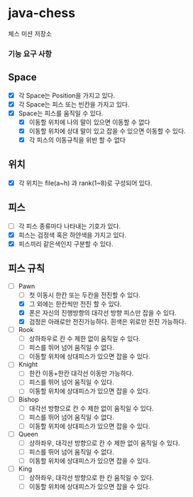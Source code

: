 # java-chess

체스 미션 저장소

### 기능 요구 사항

## Space
- [x] 각 Space는 Position을 가지고 있다.
- [x] 각 Space는 피스 또는 빈칸을 가지고 있다.
- [x] Space는 피스를 움직일 수 있다.
  - [x] 이동할 위치에 나의 말이 있으면 이동할 수 없다
  - [x] 이동할 위치에 상대 말이 있고 잡을 수 있으면 이동할 수 있다.
  - [x] 각 피스의 이동규칙을 위반 할 수 없다

## 위치
- [x] 각 위치는 file(a~h) 과 rank(1~8)로 구성되어 있다.

## 피스
- [ ] 각 피스 종류마다 나타내는 기호가 있다.
- [x] 피스는 검정색 혹은 하얀색을 가지고 있다.
- [x] 피스끼리 같은색인지 구분할 수 있다.

## 피스 규칙
- [ ] Pawn
  - [ ] 첫 이동시 한칸 또는 두칸을 전진할 수 있다.
  - [x] 그 외에는 한칸씩만 전진 할 수 있다.
  - [x] 폰은 자신의 진행방향의 대각선 방향 피스만 잡을 수 있다.
  - [x] 검정은 아래로만 전진가능하다. 흰색은 위로만 전진 가능하다.
- [ ] Rook
  - [ ] 상하좌우로 칸 수 제한 없이 움직일 수 있다.
  - [ ] 피스를 뛰어 넘어 움직일 수 없다.
  - [ ] 이동할 위치에 상대피스가 있으면 잡을 수 있다.
- [ ] Knight
  - [ ] 한칸 이동+한칸 대각선 이동만 가능하다.
  - [ ] 피스를 뛰어 넘어 움직일 수 있다.
  - [ ] 이동할 위치에 상대피스가 있으면 잡을 수 있다.
- [ ] Bishop
  - [ ] 대각선 방향으로 칸 수 제한 없이 움직일 수 있다.
  - [ ] 피스를 뛰어 넘어 움직일 수 없다.
  - [ ] 이동할 위치에 상대피스가 있으면 잡을 수 있다.
- [ ] Queen
  - [ ] 상하좌우, 대각선 방향으로 칸 수 제한 없이 움직일 수 있다.
  - [ ] 피스를 뛰어 넘어 움직일 수 없다.
  - [ ] 이동할 위치에 상대피스가 있으면 잡을 수 있다.
- [ ] King
  - [ ] 상하좌우, 대각선 방향으로 한 칸 움직일 수 있다.
  - [ ] 이동할 위치에 상대피스가 있으면 잡을 수 있다.
